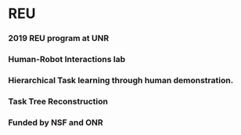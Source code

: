 # REU

### 2019 REU program at UNR
### Human-Robot Interactions lab 
### Hierarchical Task learning through human demonstration.
### Task Tree Reconstruction
### Funded by NSF and ONR
